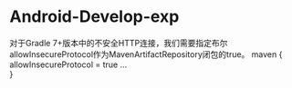 # Android-Develop-exp
对于Gradle 7+版本中的不安全HTTP连接，我们需要指定布尔allowInsecureProtocol作为MavenArtifactRepository闭包的true。
maven {
    allowInsecureProtocol = true
    ...      
}
